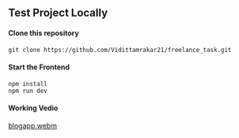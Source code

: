 ## Test Project Locally

#### Clone this repository
`
git clone https://github.com/Vidittamrakar21/freelance_task.git
`


#### Start the Frontend 

`
npm install
`
<br>
`
npm run dev
`


#### Working Vedio
[blogapp.webm](https://github.com/user-attachments/assets/bf5b1f56-d6ab-4efb-a518-c07d5c18b6e8)

